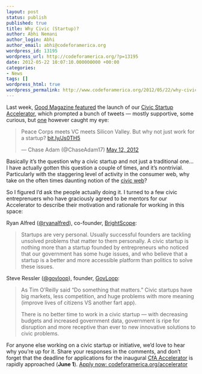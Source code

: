 ```yaml
---
layout: post
status: publish
published: true
title: Why Civic (Startup)?
author: Abhi Nemani
author_login: Abhi
author_email: abhi@codeforamerica.org
wordpress_id: 13195
wordpress_url: http://codeforamerica.org/?p=13195
date: 2012-05-22 10:07:10.000000000 +00:00
categories:
- News
tags: []
wordpress_html: true
wordpress_permalink: http://www.codeforamerica.org/2012/05/22/why-civic-startup/
---
```


<p>Last week, <a href="http://www.good.is/post/part-peace-corps-part-venture-capital-code-for-america-s-plan-for-public-innovation/">Good Magazine featured</a> the launch of our <a href="/accelerator">Civic Startup Accelerator</a>, which prompted a bunch of tweets — mostly supportive, some curious, but <a href="http://twitter.com/ChaseAdam17/status/201326802189291520 ">one</a> however caught my eye:</p>
<blockquote class="twitter-tweet tw-align-center"><p>Peace Corps meets VC meets Silicon Valley. But why not just work for a startup? <a href="http://t.co/5hi9uKbu" title="http://bit.ly/Js0TH5">bit.ly/Js0TH5</a></p>
<p>— Chase Adam (@ChaseAdam17) <a data-datetime="2012-05-12T15:03:44+00:00" href="https://twitter.com/ChaseAdam17/status/201326802189291520">May 12, 2012</a></p></blockquote>
<p><script charset="utf-8" src="//platform.twitter.com/widgets.js"></script></p>
<p>Basically it’s the question why a civic startup and not just a traditional one… I  have actually gotten this question a couple of times, and it’s nontrivial. Particularly with the staggering level of activity in the consumer web, why take on the often times daunting notion of the <a href="http://codeforamerica.org/2012/01/09/kevin-curry-why-im-coding-for-america/">civic web</a>? </p>
<p>So I figured I’d ask the people actually doing it. I turned to a few civic entreprenuers who have graciously agreed to be mentors for our Accelerator to describe their motivation and rationale for working in this space:</p>
<p>Ryan Alfred (<a href="http://twitter.com/ryanalfred">@ryanalfred</a>), co-founder, <a href="http://brightscope.com">BrightScope</a>:</p>
<blockquote><p>Startups are very personal. Usually successful founders are tackling unsolved problems that matter to them personally. A civic startup is nothing more than a startup founded by entrepreneurs who noticed that our government has some huge issues, and who believe that a startup is a better and more accessible platform than politics to solve these issues.
</p></blockquote>
<p>Steve Ressler (<a href="http://twitter.com/govloop">@govloop</a>), founder, <a href="http://govloop.com">GovLoop</a>:</p>
<blockquote><p>As Tim O’Reilly said “Do something that matters.” Civic startups have big markets, less competition, and huge problems with more meaning (improve lives of citizens VS another fart app).  </p>
<p>There is no better time to work in a civic startup — with decreasing budgets and increased government data, government is ripe for disruption and more receptive than ever to new innovative solutions to civic problems.</p></blockquote>
<p>For anyone else working on a civic startup or initiative, we’d love to hear why you’re up for it. Share your responses in the comments, and don’t forget that the deadline for applications for the inaugural <a href="http://codeforamerica.org/accelerator">CfA Accelerator</a> is rapidly approached (<strong>June 1</strong>). <a href="http://codeforamerica.org/accelerator/apply.html">Apply now: codeforamerica.org/accelerator</a></p>

